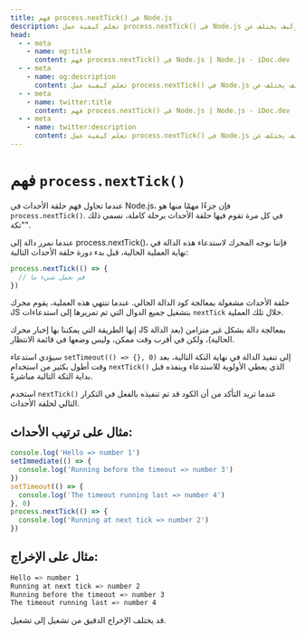 ```yaml
---
title: فهم process.nextTick() في Node.js
description: تعلم كيفية عمل process.nextTick() في Node.js وكيف يختلف عن setImmediate() و setTimeout(). افهم حلقة الأحداث وكيفية استخدام nextTick() لتنفيذ الشيفرة بشكل غير متزامن.
head:
  - - meta
    - name: og:title
      content: فهم process.nextTick() في Node.js | Node.js - iDoc.dev
  - - meta
    - name: og:description
      content: تعلم كيفية عمل process.nextTick() في Node.js وكيف يختلف عن setImmediate() و setTimeout(). افهم حلقة الأحداث وكيفية استخدام nextTick() لتنفيذ الشيفرة بشكل غير متزامن.
  - - meta
    - name: twitter:title
      content: فهم process.nextTick() في Node.js | Node.js - iDoc.dev
  - - meta
    - name: twitter:description
      content: تعلم كيفية عمل process.nextTick() في Node.js وكيف يختلف عن setImmediate() و setTimeout(). افهم حلقة الأحداث وكيفية استخدام nextTick() لتنفيذ الشيفرة بشكل غير متزامن.
---
```



# فهم `process.nextTick()`

عندما تحاول فهم حلقة الأحداث في Node.js، فإن جزءًا مهمًا منها هو `process.nextTick()`. في كل مرة تقوم فيها حلقة الأحداث برحلة كاملة، نسمي ذلك "تكة".

عندما نمرر دالة إلى process.nextTick()، فإننا نوجه المحرك لاستدعاء هذه الدالة في نهاية العملية الحالية، قبل بدء دورة حلقة الأحداث التالية:

```js
process.nextTick(() => {
  // قم بعمل شيء ما
})
```

حلقة الأحداث مشغولة بمعالجة كود الدالة الحالي. عندما تنتهي هذه العملية، يقوم محرك JS بتشغيل جميع الدوال التي تم تمريرها إلى استدعاءات `nextTick` خلال تلك العملية.

إنها الطريقة التي يمكننا بها إخبار محرك JS بمعالجة دالة بشكل غير متزامن (بعد الدالة الحالية)، ولكن في أقرب وقت ممكن، وليس وضعها في قائمة الانتظار.

سيؤدي استدعاء `setTimeout(() => {}, 0)` إلى تنفيذ الدالة في نهاية التكة التالية، بعد وقت أطول بكثير من استخدام `nextTick()` الذي يعطي الأولوية للاستدعاء وينفذه قبل بداية التكة التالية مباشرةً.

استخدم `nextTick()` عندما تريد التأكد من أن الكود قد تم تنفيذه بالفعل في التكرار التالي لحلقة الأحداث.

## مثال على ترتيب الأحداث:

```js
console.log('Hello => number 1')
setImmediate(() => {
  console.log('Running before the timeout => number 3')
})
setTimeout(() => {
  console.log('The timeout running last => number 4')
}, 0)
process.nextTick(() => {
  console.log('Running at next tick => number 2')
})
```

## مثال على الإخراج:

```bash
Hello => number 1
Running at next tick => number 2
Running before the timeout => number 3
The timeout running last => number 4
```

قد يختلف الإخراج الدقيق من تشغيل إلى تشغيل.

